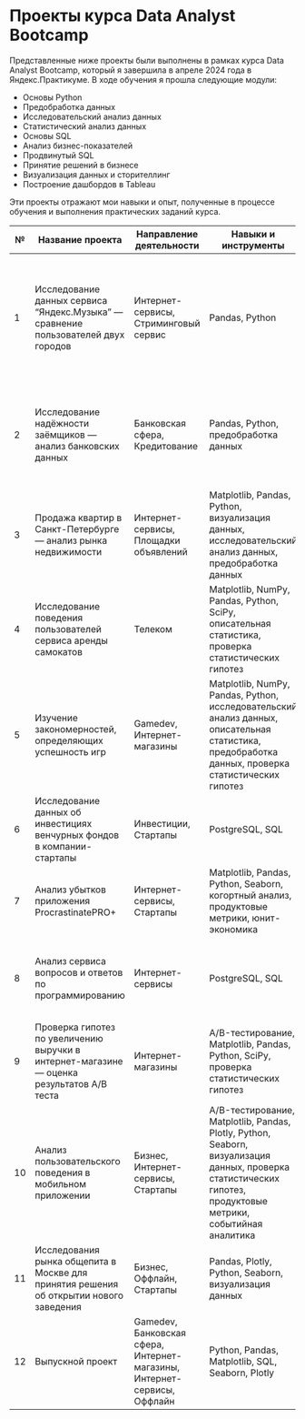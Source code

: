 # Проекты курса Data Analyst Bootcamp

Представленные ниже проекты были выполнены в рамках курса Data Analyst Bootcamp, который я завершила в апреле 2024 года в Яндекс.Практикуме. В ходе обучения я прошла следующие модули:

- Основы Python
- Предобработка данных
- Исследовательский анализ данных
- Статистический анализ данных
- Основы SQL
- Анализ бизнес-показателей
- Продвинутый SQL
- Принятие решений в бизнесе
- Визуализация данных и сторителлинг
- Построение дашбордов в Tableau

Эти проекты отражают мои навыки и опыт, полученные в процессе обучения и выполнения практических заданий курса.

| №  | Название проекта | Направление деятельности | Навыки и инструменты | Задачи проекта | Описание проекта | Ключевые слова проекта |
|----|------------------|--------------------------|----------------------|----------------|------------------|------------------------|
| 1  | Исследование данных сервиса “Яндекс.Музыка” — сравнение пользователей двух городов | Интернет-сервисы, Стриминговый сервис | Pandas, Python | Проверить данные и сравнить поведение и предпочтения пользователей двух столиц — Москвы и Санкт-Петербурга | На реальных данных Яндекс.Музыки c помощью библиотеки Pandas и её возможностей проверить данные и сравнить поведение и предпочтения пользователей двух столиц — Москвы и Санкт-Петербурга. | Обработка данных, дубликаты, пропуски, логическая индексация, группировка, сортировка |
| 2  | Исследование надёжности заёмщиков — анализ банковских данных | Банковская сфера, Кредитование | Pandas, Python, предобработка данных | Исследовать, влияет ли семейное положение и количество детей клиента на факт возврата кредита в срок | Исследовать, влияет ли семейное положение и количество детей клиента на факт возврата кредита в срок, на основе данных кредитного отдела банка. | Обработка данных, дубликаты, пропуски, категоризация, декомпозиция |
| 3  | Продажа квартир в Санкт-Петербурге — анализ рынка недвижимости | Интернет-сервисы, Площадки объявлений | Matplotlib, Pandas, Python, визуализация данных, исследовательский анализ данных, предобработка данных | Определить рыночную стоимость объектов недвижимости и типичные параметры квартир | Определить рыночную стоимость объектов недвижимости и типичные параметры квартир с использованием данных сервиса Яндекс.Недвижимость. | Обработка данных, histogram, boxplot, scattermatrix, категоризация, scatterplot |
| 4  | Исследование поведения пользователей сервиса аренды самокатов | Телеком | Matplotlib, NumPy, Pandas, Python, SciPy, описательная статистика, проверка статистических гипотез | Проверка гипотез сервиса аренды самокатов для помощи в росте бизнеса | Проверка гипотез сервиса аренды самокатов для помощи в росте бизнеса | Обработка данных, histogram, boxplot, статистический тест, критерий Стьюдента |
| 5  | Изучение закономерностей, определяющих успешность игр | Gamedev, Интернет-магазины | Matplotlib, NumPy, Pandas, Python, исследовательский анализ данных, описательная статистика, предобработка данных, проверка статистических гипотез | Выявить закономерности, определяющие успешность игр | Выявление закономерностей, определяющих успешность игр, с использованием исторических данных о продажах, оценок пользователей и экспертов. | Обработка данных, histogram, boxplot, статистический тест, критерий Стьюдента, piechart |
| 6  | Исследование данных об инвестициях венчурных фондов в компании-стартапы | Инвестиции, Стартапы | PostgreSQL, SQL | Произведение различных выгрузок данных венчурных фондов с помощью SQL | Произведение различных выгрузок данных венчурных фондов с помощью SQL | Обработка данных, выгрузка данных, SQL |
| 7  | Анализ убытков приложения ProcrastinatePRO+ | Интернет-сервисы, Стартапы | Matplotlib, Pandas, Python, Seaborn, когортный анализ, продуктовые метрики, юнит-экономика | Анализ убытков и помощь компании в выходе на прибыль | Анализ убытков и помощь компании в выходе на прибыль для развлекательного приложения ProcrastinatePRO+. | Обработка данных, статистический тест, LTV, CAC, когортный анализ |
| 8  | Анализ сервиса вопросов и ответов по программированию | Интернет-сервисы | PostgreSQL, SQL | Подсчёт и визуализация ключевых метрик сервиса вопросов и ответов по программированию | Подсчёт и визуализация ключевых метрик сервиса вопросов и ответов по программированию с помощью SQL | Обработка данных, выгрузка данных, SQL |
| 9  | Проверка гипотез по увеличению выручки в интернет-магазине — оценка результатов A/B теста | Интернет-магазины | A/B-тестирование, Matplotlib, Pandas, Python, SciPy, проверка статистических гипотез | Приоритизация гипотез и оценка результатов A/B-теста | Приоритизация гипотез и оценка результатов A/B-теста с использованием данных интернет-магазина. | A/B-тест, статистический тест, фреймворк, RICE, ICE |
| 10 | Анализ пользовательского поведения в мобильном приложении | Бизнес, Интернет-сервисы, Стартапы | A/B-тестирование, Matplotlib, Pandas, Plotly, Python, Seaborn, визуализация данных, проверка статистических гипотез, продуктовые метрики, событийная аналитика | Анализ воронки продаж и оценка результатов A/A/B-тестирования | Анализ воронки продаж и оценка результатов A/A/B-тестирования на основе данных использования мобильного приложения. | A/B-тест, визуализация, статистический тест |
| 11 | Исследования рынка общепита в Москве для принятия решения об открытии нового заведения | Бизнес, Оффлайн, Стартапы | Pandas, Plotly, Python, Seaborn, визуализация данных | Исследование рынка общепита Москвы на основе открытых данных и подготовка презентации | Исследование рынка общепита Москвы на основе открытых данных и подготовка презентации. | Обработка данных, визуализация данных, создание презентаций |
| 12 | Выпускной проект | Gamedev, Банковская сфера, Интернет-магазины, Интернет-сервисы, Оффлайн | Python, Pandas, Matplotlib, SQL, Seaborn, Plotly | Выполнение буткемп-проекта по одной из выбранных областей на основе всех полученных данных в курсе | Выполнение буткемп-проекта по одной из выбранных областей на основе всех полученных данных в курсе. | Обработка данных, визуализация данных, SQL, A/B-тестирование |
